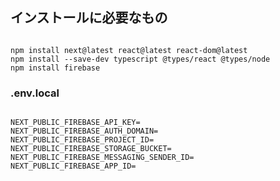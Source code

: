 <h2>インストールに必要なもの</h2>
<code>
npm install next@latest react@latest react-dom@latest
npm install --save-dev typescript @types/react @types/node
npm install firebase
</code>

<h3>.env.local</h3>
<code>
NEXT_PUBLIC_FIREBASE_API_KEY=
NEXT_PUBLIC_FIREBASE_AUTH_DOMAIN=
NEXT_PUBLIC_FIREBASE_PROJECT_ID=
NEXT_PUBLIC_FIREBASE_STORAGE_BUCKET=
NEXT_PUBLIC_FIREBASE_MESSAGING_SENDER_ID=
NEXT_PUBLIC_FIREBASE_APP_ID=
</code>
